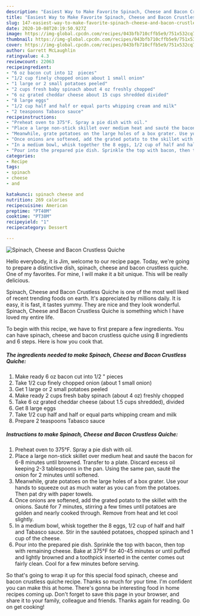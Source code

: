 ```yaml
---
description: "Easiest Way to Make Favorite Spinach, Cheese and Bacon Crustless Quiche"
title: "Easiest Way to Make Favorite Spinach, Cheese and Bacon Crustless Quiche"
slug: 147-easiest-way-to-make-favorite-spinach-cheese-and-bacon-crustless-quiche
date: 2020-10-08T20:19:50.927Z
image: https://img-global.cpcdn.com/recipes/043bfb710cffb5e9/751x532cq70/spinach-cheese-and-bacon-crustless-quiche-recipe-main-photo.jpg
thumbnail: https://img-global.cpcdn.com/recipes/043bfb710cffb5e9/751x532cq70/spinach-cheese-and-bacon-crustless-quiche-recipe-main-photo.jpg
cover: https://img-global.cpcdn.com/recipes/043bfb710cffb5e9/751x532cq70/spinach-cheese-and-bacon-crustless-quiche-recipe-main-photo.jpg
author: Garrett McLaughlin
ratingvalue: 4.3
reviewcount: 22063
recipeingredient:
- "6 oz bacon cut into 12  pieces"
- "1/2 cup finely chopped onion about 1 small onion"
- "1 large or 2 small potatoes peeled"
- "2 cups fresh baby spinach about 4 oz freshly chopped"
- "6 oz grated cheddar cheese about 15 cups shredded divided"
- "8 large eggs"
- "1/2 cup half and half or equal parts whipping cream and milk"
- "2 teaspoons Tabasco sauce"
recipeinstructions:
- "Preheat oven to 375°F. Spray a pie dish with oil."
- "Place a large non-stick skillet over medium heat and sauté the bacon for 6-8 minutes until browned. Transfer to a plate. Discard excess oil keeping 2-3 tablespoons in the pan. Using the same pan, sauté the onion for 2 minutes until softened."
- "Meanwhile, grate potatoes on the large holes of a box grater. Use your hands to squeeze out as much water as you can from the potatoes. Then pat dry with paper towels."
- "Once onions are softened, add the grated potato to the skillet with the onions. Sauté for 7 minutes, stirring a few times until potatoes are golden and nearly cooked through. Remove from heat and let cool slightly."
- "In a medium bowl, whisk together the 8 eggs, 1/2 cup of half and half and Tabasco sauce. Stir in the sautéed potatoes, chopped spinach and 1 cup of the cheese."
- "Pour into the prepared pie dish. Sprinkle the top with bacon, then top with remaining cheese. Bake at 375°F for 40-45 minutes or until puffed and lightly browned and a toothpick inserted in the center comes out fairly clean. Cool for a few minutes before serving."
categories:
- Recipe
tags:
- spinach
- cheese
- and

katakunci: spinach cheese and 
nutrition: 269 calories
recipecuisine: American
preptime: "PT40M"
cooktime: "PT38M"
recipeyield: "1"
recipecategory: Dessert

---
```



![Spinach, Cheese and Bacon Crustless Quiche](https://img-global.cpcdn.com/recipes/043bfb710cffb5e9/751x532cq70/spinach-cheese-and-bacon-crustless-quiche-recipe-main-photo.jpg)

Hello everybody, it is Jim, welcome to our recipe page. Today, we're going to prepare a distinctive dish, spinach, cheese and bacon crustless quiche. One of my favorites. For mine, I will make it a bit unique. This will be really delicious.



Spinach, Cheese and Bacon Crustless Quiche is one of the most well liked of recent trending foods on earth. It's appreciated by millions daily. It is easy, it is fast, it tastes yummy. They are nice and they look wonderful. Spinach, Cheese and Bacon Crustless Quiche is something which I have loved my entire life.


To begin with this recipe, we have to first prepare a few ingredients. You can have spinach, cheese and bacon crustless quiche using 8 ingredients and 6 steps. Here is how you cook that.

<!--inarticleads1-->

##### The ingredients needed to make Spinach, Cheese and Bacon Crustless Quiche:

1. Make ready 6 oz bacon cut into 1/2 &#34; pieces
1. Take 1/2 cup finely chopped onion (about 1 small onion)
1. Get 1 large or 2 small potatoes peeled
1. Make ready 2 cups fresh baby spinach (about 4 oz) freshly chopped
1. Take 6 oz grated cheddar cheese (about 1.5 cups shredded), divided
1. Get 8 large eggs
1. Take 1/2 cup half and half or equal parts whipping cream and milk
1. Prepare 2 teaspoons Tabasco sauce




<!--inarticleads2-->

##### Instructions to make Spinach, Cheese and Bacon Crustless Quiche:

1. Preheat oven to 375°F. Spray a pie dish with oil.
1. Place a large non-stick skillet over medium heat and sauté the bacon for 6-8 minutes until browned. Transfer to a plate. Discard excess oil keeping 2-3 tablespoons in the pan. Using the same pan, sauté the onion for 2 minutes until softened.
1. Meanwhile, grate potatoes on the large holes of a box grater. Use your hands to squeeze out as much water as you can from the potatoes. Then pat dry with paper towels.
1. Once onions are softened, add the grated potato to the skillet with the onions. Sauté for 7 minutes, stirring a few times until potatoes are golden and nearly cooked through. Remove from heat and let cool slightly.
1. In a medium bowl, whisk together the 8 eggs, 1/2 cup of half and half and Tabasco sauce. Stir in the sautéed potatoes, chopped spinach and 1 cup of the cheese.
1. Pour into the prepared pie dish. Sprinkle the top with bacon, then top with remaining cheese. Bake at 375°F for 40-45 minutes or until puffed and lightly browned and a toothpick inserted in the center comes out fairly clean. Cool for a few minutes before serving.




So that's going to wrap it up for this special food spinach, cheese and bacon crustless quiche recipe. Thanks so much for your time. I'm confident you can make this at home. There's gonna be interesting food in home recipes coming up. Don't forget to save this page in your browser, and share it to your family, colleague and friends. Thanks again for reading. Go on get cooking!
